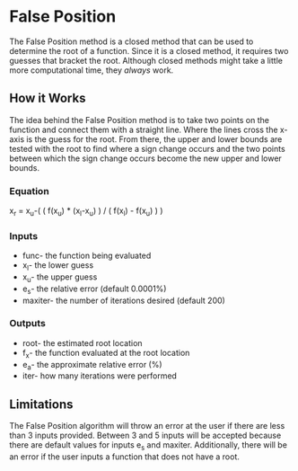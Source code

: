 # False Position
The False Position method is a closed method that can be used to determine the root of a function. Since it is a closed method, it requires two guesses that bracket the root. Although closed methods might take a little more computational time, they *always* work.
## How it Works
The idea behind the False Position method is to take two points on the function and connect them with a straight line. Where the lines cross the x-axis is the guess for the root. From there, the upper and lower bounds are tested with the root to find where a sign change occurs and the two points between which the sign change occurs become the new upper and lower bounds.
### Equation
x<sub>r</sub> = x<sub>u</sub>-( ( f(x<sub>u</sub>) * (x<sub>l</sub>-x<sub>u</sub>) ) / ( f(x<sub>l</sub>) - f(x<sub>u</sub>) ) )
### Inputs
* func- the function being evaluated
* x<sub>l</sub>- the lower guess
* x<sub>u</sub>- the upper guess
* e<sub>s</sub>- the relative error (default 0.0001%)
* maxiter- the number of iterations desired (default 200)
### Outputs
* root- the estimated root location
* f<sub>x</sub>- the function evaluated at the root location
* e<sub>a</sub>- the approximate relative error (%)
* iter- how many iterations were performed
## Limitations
The False Position algorithm will throw an error at the user if there are less than 3 inputs provided. Between 3 and 5 inputs will be accepted because there are default values for inputs e<sub>s</sub> and maxiter. Additionally, there will be an error if the user inputs a function that does not have a root. 
